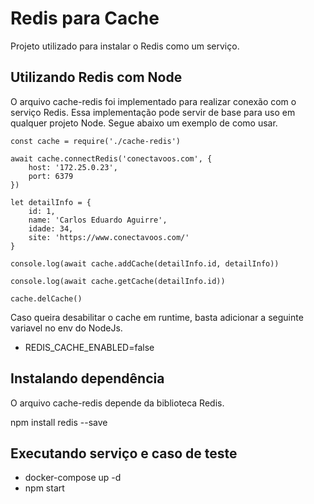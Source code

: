 # Redis para Cache
Projeto utilizado para instalar o Redis como um serviço.

## Utilizando Redis com Node

O arquivo cache-redis foi implementado para realizar conexão com o serviço Redis. Essa implementação pode servir de base para uso em qualquer projeto Node. Segue abaixo um exemplo de como usar.

```
const cache = require('./cache-redis')

await cache.connectRedis('conectavoos.com', {
    host: '172.25.0.23',
    port: 6379
})

let detailInfo = {
    id: 1,
    name: 'Carlos Eduardo Aguirre',
    idade: 34,
    site: 'https://www.conectavoos.com/'
}

console.log(await cache.addCache(detailInfo.id, detailInfo))

console.log(await cache.getCache(detailInfo.id))

cache.delCache()
```

Caso queira desabilitar o cache em runtime, basta adicionar a seguinte variavel no env do NodeJs.

 - REDIS_CACHE_ENABLED=false

## Instalando dependência

O arquivo cache-redis depende da biblioteca Redis.

npm install redis --save

## Executando serviço e caso de teste

- docker-compose up -d
- npm start
